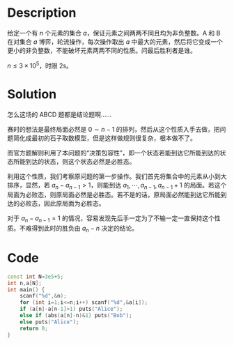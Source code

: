 # Description

给定一个有 $n$ 个元素的集合 $a$，保证元素之间两两不同且均为非负整数。A 和 B 在对集合 $a$ 博弈，轮流操作，每次操作取出 $a$ 中最大的元素，然后将它变成一个更小的非负整数，不能破坏元素两两不同的性质。问最后胜利者是谁。

$n \le 3 \times 10^5$，时限 2s。

# Solution

怎么这场的 ABCD 题都是结论题啊……

赛时的想法是最终局面必然是 $0 \sim n-1$ 的排列，然后从这个性质入手去做，把问题简化成最初的石子取数模型，但是这样做规则很复杂，根本做不了。

而官方题解则利用了本问题的“决策包容性”，即一个状态若能到达它所能到达的状态所能到达的状态，则这个状态必然是必胜态。

利用这个性质，我们考察原问题的第一步操作。我们首先将集合中的元素从小到大排序，显然，若 $a_n-a_{n-1}>1$，则能到达 $a_1, \cdots,a_{n-1},a_{n-1}+1$ 的局面。若这个局面为必败态，则原局面必然是必胜态。若不是的话，原局面必然能到达它所能到达的必败态，因此原局面为必胜态。

对于 $a_n-a_{n-1}=1$ 的情况，容易发现先后手一定为了不输一定一直保持这个性质。不难得到此时的胜负由 $a_n-n$ 决定的结论。

# Code

```cpp
const int N=3e5+5;
int n,a[N];
int main() {
	scanf("%d",&n);
	for (int i=1;i<=n;i++) scanf("%d",&a[i]);
	if (a[n]-a[n-1]>1) puts("Alice");
	else if (abs(a[n]-n)&1) puts("Bob");
	else puts("Alice");
	return 0;
}

```
